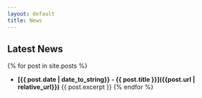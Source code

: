 ```yaml
---
layout: default
title: News
---
```


## Latest News

{% for post in site.posts %}
  * **[{{ post.date | date_to_string}} - {{ post.title }}]({{post.url | relative_url}})**
    {{ post.excerpt }}
{% endfor %}
  